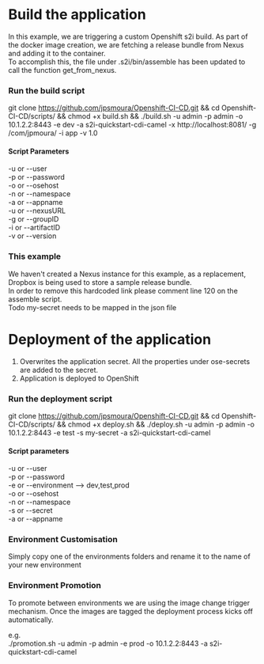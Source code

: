 # Build the application
In this example, we are triggering a custom Openshift s2i build. As part of the docker image creation, we are fetching a release bundle from Nexus and adding it to the container. <br /> To accomplish this, the file under .s2i/bin/assemble has been updated to call the function get_from_nexus.

### Run the build script
git clone https://github.com/jpsmoura/Openshift-CI-CD.git &&
cd Openshift-CI-CD/scripts/ &&
chmod +x build.sh &&
./build.sh -u admin -p admin -o 10.1.2.2:8443 -e dev -a s2i-quickstart-cdi-camel -x http://localhost:8081/ -g /com/jpmoura/ -i app -v 1.0

#### Script Parameters
-u or --user<br/>
-p or --password<br/>
-o or --osehost<br/>
-n or --namespace<br/>
-a or --appname<br/>
-u or --nexusURL<br/>
-g or --groupID<br/>
-i or --artifactID<br/>
-v or --version

### This example
We haven't created a Nexus instance for this example, as a replacement, Dropbox is being used to store a sample release bundle.<br/>
In order to remove this hardcoded link please comment line 120 on the assemble script.<br/>
Todo my-secret needs to be mapped in the json file

# Deployment of the application
1) Overwrites the application secret. All the properties under ose-secrets are added to the secret.<br/>
2) Application is deployed to OpenShift

### Run the deployment script
git clone https://github.com/jpsmoura/Openshift-CI-CD.git &&
cd Openshift-CI-CD/scripts/ &&
chmod +x deploy.sh &&
./deploy.sh -u admin -p admin -o 10.1.2.2:8443 -e test -s my-secret -a s2i-quickstart-cdi-camel

#### Script parameters
-u or --user<br/>
-p or --password<br/>
-e or --environment --> dev,test,prod<br/>
-o or --osehost<br/>
-n or --namespace<br/>
-s or --secret<br/>
-a or --appname<br/>

### Environment Customisation
Simply copy one of the environments folders and rename it to the name of your new environment

### Environment Promotion
To promote between environments we are using the image change trigger mechanism. Once the images are tagged the deployment process kicks off automatically.<br/>

e.g. <br/>
./promotion.sh -u admin -p admin -e prod -o 10.1.2.2:8443 -a s2i-quickstart-cdi-camel
